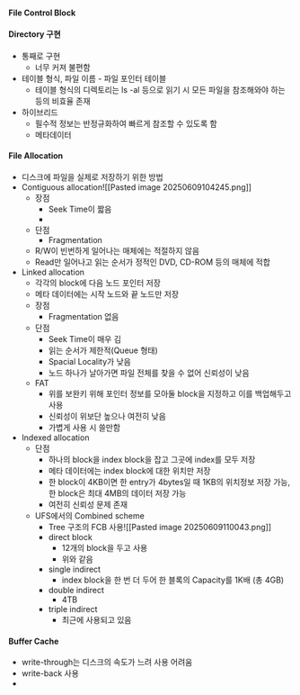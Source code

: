 #### File Control Block

#### Directory 구현
- 통째로 구현
	- 너무 커져 불편함
- 테이블 형식, 파일 이름 - 파일 포인터 테이블
	- 테이블 형식의 디렉토리는 ls -al 등으로 읽기 시 모든 파일을 참조해와야 하는 등의 비효율 존재
- 하이브리드
	- 필수적 정보는 반정규화하여 빠르게 참조할 수 있도록 함
	- 메타데이터
#### File Allocation
- 디스크에 파일을 실제로 저장하기 위한 방법
- Contiguous allocation![[Pasted image 20250609104245.png]]
	- 장점
		- Seek Time이 짧음
		- 
	- 단점
		- Fragmentation
	- R/W이 빈번하게 일어나는 매체에는 적절하지 않음
	- Read만 일어나고 읽는 순서가 정적인 DVD, CD-ROM 등의 매체에 적합 
- Linked allocation 
	- 각각의 block에 다음 노드 포인터 저장
	- 메타 데이터에는 시작 노드와 끝 노드만 저장
	- 장점
		- Fragmentation 없음
	- 단점
		- Seek Time이 매우 김
		- 읽는 순서가 제한적(Queue 형태)
		- Spacial Locality가 낮음
		- 노드 하나가 날아가면 파일 전체를 찾을 수 없어 신뢰성이 낮음
	- FAT
		- 위를 보완키 위해 포인터 정보를 모아둘 block을 지정하고 이를 백업해두고 사용
		- 신뢰성이 위보단 높으나 여전히 낮음
		- 가볍게 사용 시 쓸만함
- Indexed allocation
	- 단점
		- 하나의 block을 index block을 잡고 그곳에 index를 모두 저장
		- 메타 데이터에는 index block에 대한 위치만 저장
		- 한 block이 4KB이면 한 entry가 4bytes일 때 1KB의 위치정보 저장 가능, 한 block은 최대 4MB의 데이터 저장 가능
		- 여전히 신뢰성 문제 존재
	- UFS에서의 Combined scheme
		- Tree 구조의 FCB 사용![[Pasted image 20250609110043.png]]
		- direct block
			- 12개의 block을 두고 사용
			- 위와 같음
		- single indirect
			- index block을 한 번 더 두어 한 블록의 Capacity를 1K배 (총 4GB)
		- double indirect
			- 4TB
		- triple indirect
			- 최근에 사용되고 있음
#### Buffer Cache
- write-through는 디스크의 속도가 느려 사용 어려움
- write-back 사용
- 